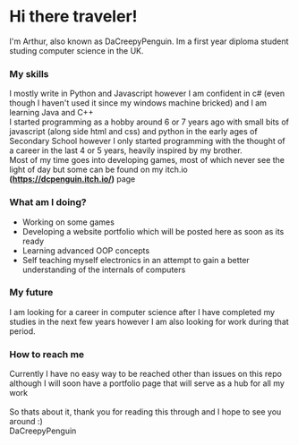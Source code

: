 # Hi there traveler!

I'm Arthur, also known as DaCreepyPenguin. Im a first year diploma student studing computer science in the UK.

### My skills
I mostly write in Python and Javascript however I am confident in c# (even though I haven't used it since my windows machine bricked) and I am learning Java and C++
<br>
I started programming as a hobby around 6 or 7 years ago with small bits of javascript (along side html and css) and python in the early ages of Secondary School however I only started programming with the thought of a career in the last 4 or 5 years, heavily inspired by my brother.
<br>
Most of my time goes into developing games, most of which never see the light of day but some can be found on my itch.io <b>(https://dcpenguin.itch.io/)</b> page


### What am I doing?
<ul>
  <li>Working on some games</li>
  <li>Developing a website portfolio which will be posted here as soon as its ready</li>
  <li>Learning advanced OOP concepts</li>
  <li>Self teaching myself electronics in an attempt to gain a better understanding of the internals of computers</li>
</ul>

### My future
I am looking for a career in computer science after I have completed my studies in the next few years however I am also looking for work during that period.

### How to reach me

Currently I have no easy way to be reached other than issues on this repo although I will soon have a portfolio page that will serve as a hub for all my work
<br><br>
So thats about it, thank you for reading this through and I hope to see you around :)
<br>
DaCreepyPenguin
